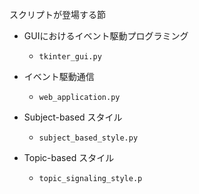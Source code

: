スクリプトが登場する節

* GUIにおけるイベント駆動プログラミング
  * `tkinter_gui.py`

* イベント駆動通信
  * `web_application.py`

* Subject-based スタイル
  * `subject_based_style.py`

* Topic-based スタイル
  * `topic_signaling_style.p`
